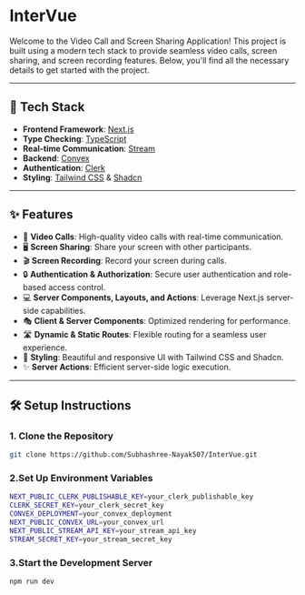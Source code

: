 # InterVue

Welcome to the Video Call and Screen Sharing Application! This project is built using a modern tech stack to provide seamless video calls, screen sharing, and screen recording features. Below, you'll find all the necessary details to get started with the project.

---

## 🚀 Tech Stack

- **Frontend Framework**: [Next.js](https://nextjs.org/)
- **Type Checking**: [TypeScript](https://www.typescriptlang.org/)
- **Real-time Communication**: [Stream](https://getstream.io/)
- **Backend**: [Convex](https://convex.dev/)
- **Authentication**: [Clerk](https://clerk.dev/)
- **Styling**: [Tailwind CSS](https://tailwindcss.com/) & [Shadcn](https://ui.shadcn.com/)

---

## ✨ Features

- 🎥 **Video Calls**: High-quality video calls with real-time communication.
- 🖥️ **Screen Sharing**: Share your screen with other participants.
- 🎬 **Screen Recording**: Record your screen during calls.
- 🔒 **Authentication & Authorization**: Secure user authentication and role-based access control.
- 💻 **Server Components, Layouts, and Actions**: Leverage Next.js server-side capabilities.
- 🎭 **Client & Server Components**: Optimized rendering for performance.
- 🛣️ **Dynamic & Static Routes**: Flexible routing for a seamless user experience.
- 🎨 **Styling**: Beautiful and responsive UI with Tailwind CSS and Shadcn.
- ✨ **Server Actions**: Efficient server-side logic execution.

---

## 🛠️ Setup Instructions

### 1. Clone the Repository

```bash
git clone https://github.com/Subhashree-Nayak507/InterVue.git
```
### 2.Set Up Environment Variables

```bash
NEXT_PUBLIC_CLERK_PUBLISHABLE_KEY=your_clerk_publishable_key
CLERK_SECRET_KEY=your_clerk_secret_key
CONVEX_DEPLOYMENT=your_convex_deployment
NEXT_PUBLIC_CONVEX_URL=your_convex_url
NEXT_PUBLIC_STREAM_API_KEY=your_stream_api_key
STREAM_SECRET_KEY=your_stream_secret_key
```
### 3.Start the Development Server

```bash
npm run dev
```
